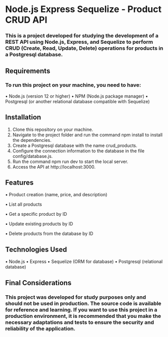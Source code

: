 # Node.js Express Sequelize - Product CRUD API

### This is a project developed for studying the development of a REST API using Node.js, Express, and Sequelize to perform CRUD (Create, Read, Update, Delete) operations for products in a Postgresql database.

## Requirements
### To run this project on your machine, you need to have:

• Node.js (version 12 or higher)
• NPM (Node.js package manager)
• Postgresql (or another relational database compatible with Sequelize)

## Installation
1. Clone this repository on your machine.
2. Navigate to the project folder and run the command npm install to install the dependencies.
3. Create a Postgresql database with the name crud_products.
4. Configure the connection information to the database in the file config/database.js.
5. Run the command npm run dev to start the local server.
6. Access the API at http://localhost:3000.


## Features
• Product creation (name, price, and description)

• List all products

• Get a specific product by ID

• Update existing products by ID

• Delete products from the database by ID


## Technologies Used
• Node.js
• Express
• Sequelize (ORM for database)
• Postgresql (relational database)


## Final Considerations
### This project was developed for study purposes only and should not be used in production. The source code is available for reference and learning. If you want to use this project in a production environment, it is recommended that you make the necessary adaptations and tests to ensure the security and reliability of the application.
